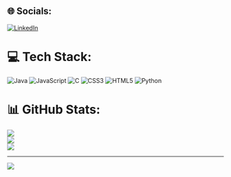 
## 🌐 Socials:
[![LinkedIn](https://img.shields.io/badge/LinkedIn-%230077B5.svg?logo=linkedin&logoColor=white)](https://linkedin.com/in/camilo-garza/) 

# 💻 Tech Stack:
![Java](https://img.shields.io/badge/java-%23ED8B00.svg?style=for-the-badge&logo=openjdk&logoColor=white) ![JavaScript](https://img.shields.io/badge/javascript-%23323330.svg?style=for-the-badge&logo=javascript&logoColor=%23F7DF1E) ![C](https://img.shields.io/badge/c-%2300599C.svg?style=for-the-badge&logo=c&logoColor=white) ![CSS3](https://img.shields.io/badge/css3-%231572B6.svg?style=for-the-badge&logo=css3&logoColor=white) ![HTML5](https://img.shields.io/badge/html5-%23E34F26.svg?style=for-the-badge&logo=html5&logoColor=white) ![Python](https://img.shields.io/badge/python-3670A0?style=for-the-badge&logo=python&logoColor=ffdd54)
# 📊 GitHub Stats:
![](https://github-readme-stats.vercel.app/api?username=camg228&theme=dark&hide_border=false&include_all_commits=false&count_private=false)<br/>
![](https://github-readme-streak-stats.herokuapp.com/?user=camg228&theme=dark&hide_border=false)<br/>
![](https://github-readme-stats.vercel.app/api/top-langs/?username=camg228&theme=dark&hide_border=false&include_all_commits=false&count_private=false&layout=compact)

---
[![](https://visitcount.itsvg.in/api?id=camg228&icon=0&color=0)](https://visitcount.itsvg.in)

<!-- Proudly created with GPRM ( https://gprm.itsvg.in ) -->
